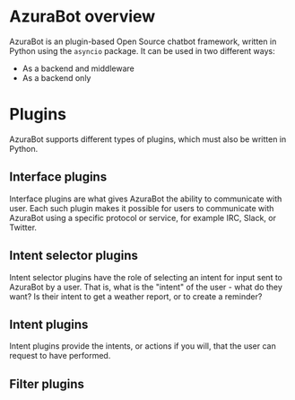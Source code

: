 # AzuraBot overview

AzuraBot is an plugin-based Open Source chatbot framework, written in
Python using the `asyncio` package. It can be used in two different ways:
- As a backend and middleware
- As a backend only

# Plugins

AzuraBot supports different types of plugins, which must also be
written in Python. 

## Interface plugins

Interface plugins are what gives AzuraBot the ability to communicate
with user. Each such plugin makes it possible for users to communicate
with AzuraBot using a specific protocol or service, for example IRC,
Slack, or Twitter.

## Intent selector plugins

Intent selector plugins have the role of selecting an intent for input
sent to AzuraBot by a user. That is, what is the "intent" of the
user - what do they want? Is their intent to get a weather report, or
to create a reminder?

## Intent plugins

Intent plugins provide the intents, or actions if you will, that the
user can request to have performed.

## Filter plugins

